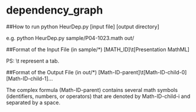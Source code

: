 # dependency_graph
##How to run
python HeurDep.py [input file] [output directory]

e.g.
python HeurDep.py sample/P04-1023.math out/

##Format of the Input File (in sample/*)
[MATH_ID]\t[Presentation MathML]

PS: \t represent a tab.

##Format of the Output File (in out/*)
[Math-ID-parent]\t[Math-ID-child-0] [Math-ID-child-1]...

The complex formula (Math-ID-parent) contains several math symbols (identifiers, numbers, or operators) that are denoted by Math-ID-child-i and separated by a space.

